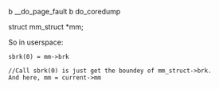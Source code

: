 b   __do_page_fault
b  do_coredump

struct mm_struct *mm;

So in userspace:
```
sbrk(0) = mm->brk

//Call sbrk(0) is just get the boundey of mm_struct->brk.
And here, mm = current->mm
```





